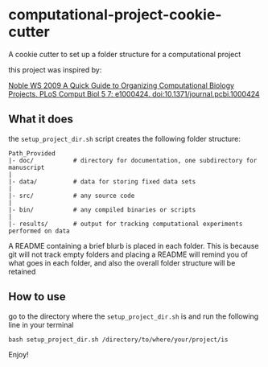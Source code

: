 # computational-project-cookie-cutter
A cookie cutter to set up a folder structure for a computational project

this project was inspired by:

[Noble WS 2009 A Quick Guide to Organizing Computational Biology Projects. PLoS Comput Biol 5 7: e1000424. doi:10.1371/journal.pcbi.1000424](http://dx.doi.org/10.1371/journal.pcbi.1000424)

## What it does
the `setup_project_dir.sh` script creates the following folder structure:

    Path_Provided
    |- doc/           # directory for documentation, one subdirectory for manuscript
    |
    |- data/          # data for storing fixed data sets
    |
    |- src/           # any source code
	|
    |- bin/           # any compiled binaries or scripts
	|
    |- results/       # output for tracking computational experiments performed on data

A README containing a brief blurb is placed in each folder.
This is because git will not track empty folders and placing a README will
remind you of what goes in each folder, and also the overall
folder structure will be retained

## How to use
go to the directory where the `setup_project_dir.sh`
is and run the following line in your terminal

`bash setup_project_dir.sh /directory/to/where/your/project/is`

Enjoy!
